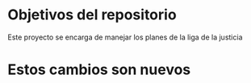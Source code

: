 # Objetivos del repositorio

Este proyecto se encarga de manejar los planes de la liga de la justicia

# Estos cambios son nuevos

